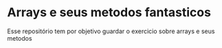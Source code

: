 # Arrays e seus metodos fantasticos

Esse repositório tem por objetivo guardar o exercicio sobre arrays e seus metodos
